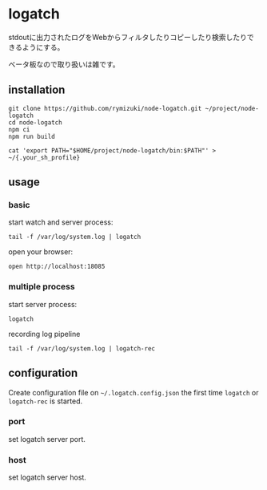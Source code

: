 # logatch

stdoutに出力されたログをWebからフィルタしたりコピーしたり検索したりできるようにする。

ベータ板なので取り扱いは雑です。

## installation

```
git clone https://github.com/rymizuki/node-logatch.git ~/project/node-logatch
cd node-logatch
npm ci
npm run build

cat 'export PATH="$HOME/project/node-logatch/bin:$PATH"' > ~/{.your_sh_profile}
```

## usage

### basic

start watch and server process:

```
tail -f /var/log/system.log | logatch
```

open your browser:

```
open http://localhost:18085
```

### multiple process

start server process:

```
logatch
```

recording log pipeline

```
tail -f /var/log/system.log | logatch-rec
```

## configuration

Create configuration file on `~/.logatch.config.json` the first time `logatch` or `logatch-rec` is started.

### port

set logatch server port.

### host

set logatch server host.
